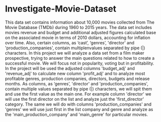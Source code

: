 # Investigate-Movie-Dataset
This data set contains information about 10,000 movies collected from The Movie Database (TMDb) during 1960 to 2015 years. The data set includes movies revenue and budget and additional adjusted figures calculated base on the associated movie in terms of 2010 dollars, accounting for inflation over time. Also, certain columns, as ‘cast’, ‘genres’, 'director' and 'production_companies', contain multiplenvalues separated by pipe (|) characters.
In this project we will analyze a data set from a film maker prospective, trying to answer the main questions related to how to create a successful movie. We will focus not in popularity, voting but in profitability.  In the project will be used the adjusted columns 'budget_adj' and 'revenue_adj' to calculate new column 'profit_adj' and to analyze most profitable genres, production companies, directors, budgets and release months.  As columns, as ‘genres’, 'director' and 'production_companies', contain multiple values separated by pipe (|) characters, we will spit them and use the first value as the main one. For example column 'director' we will use the first director on the list and analyze just the 'first_director' category. The same we will do with columns 'production_companies' and 'genres' we will use just first in the list company and genre and analyze as the 'main_production_company' and 'main_genre' for particular movies.
